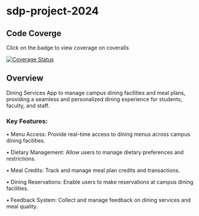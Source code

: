# sdp-project-2024

## Code Coverge
Click on the badge to view coverage on coveralls

[![Coverage Status](https://coveralls.io/repos/github/PalesaMonica/sdp-project-2024/badge.svg?branch=testing)](https://coveralls.io/github/PalesaMonica/sdp-project-2024?)


## Overview
Dining Services App to manage campus dining facilities and meal plans, providing a seamless and personalized dining experience for students, faculty, and staff. 

### Key Features: 
• Menu Access: Provide real-time access to dining menus across campus dining facilities.

• Dietary Management: Allow users to manage dietary preferences and restrictions. 

• Meal Credits: Track and manage meal plan credits and transactions. 

• Dining Reservations: Enable users to make reservations at campus dining facilities. 

• Feedback System: Collect and manage feedback on dining services and meal quality. 
